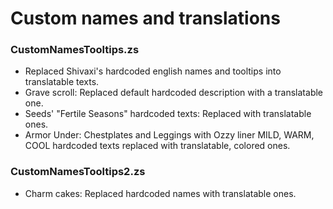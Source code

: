 # Custom names and translations
### CustomNamesTooltips.zs
- Replaced Shivaxi's hardcoded english names and tooltips into translatable texts.
- Grave scroll: Replaced default hardcoded description with a translatable one.
- Seeds' "Fertile Seasons" hardcoded texts: Replaced with translatable ones.
- Armor Under: Chestplates and Leggings with Ozzy liner MILD, WARM, COOL hardcoded texts replaced with translatable, colored ones.

### CustomNamesTooltips2.zs
- Charm cakes: Replaced hardcoded names with translatable ones.
